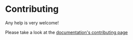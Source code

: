 # Contributing

Any help is very welcome! 

Please take a look at the [documentation's contributing page](https://lasio.readthedocs.io/en/latest/contributing.html)